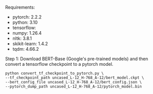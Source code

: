 Requirements:
* pytorch: 2.2.2
* python: 3.10
* tensorflow:
* numpy: 1.26.4
* nltk: 3.8.1
* skikit-learn: 1.4.2
* tqdm: 4.66.2

Step 1:
Download BERT-Base (Google's pre-trained models) and then convert a tensorflow checkpoint to a pytorch model.

```
python convert_tf_checkpoint_to_pytorch.py \
--tf_checkpoint_path uncased_L-12_H-768_A-12/bert_model.ckpt \
--bert_config_file uncased_L-12_H-768_A-12/bert_config.json \
--pytorch_dump_path uncased_L-12_H-768_A-12/pytorch_model.bin
```
